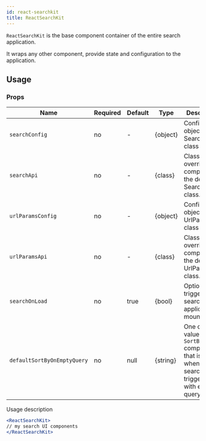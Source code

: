 ```yaml
---
id: react-searchkit
title: ReactSearchKit
---
```


`ReactSearchKit` is the base component container of the entire search application.

It wraps any other component, provide state and configuration to the application.

## Usage

### Props

| Name                   | Required | Default       | Type      | Description             |
| -----------------------|----------|---------------| ----------|-------------------------|
| ``searchConfig``       | no       |      -        | {object}  | Configuration object for SearchApi class |
| ``searchApi``          | no       |       -       | {class}   | Class to override completely the default SearchApi class. |
| ``urlParamsConfig``    | no       |       -       | {object}  | Configuration object for UrlParamsApi class |
| ``urlParamsApi``       | no       |    -          | {class}   | Class to override completely the default UrlParamsApi class. |
| ``searchOnLoad``       | no       | true          | {bool}    | Option to trigger search when application is mounted |
| ``defaultSortByOnEmptyQuery``| no | null          | {string}  | One of the values of the `SortBy` component that is set when a search is triggered with empty querystring|


Usage description
```jsx
<ReactSearchKit>
// my search UI components
</ReactSearchKit>
```
